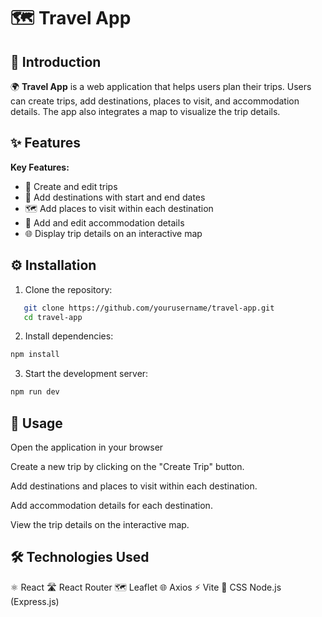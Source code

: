 # 🗺️ Travel App

## 🌟 Introduction

🌍 **Travel App** is a web application that helps users plan their trips. Users can create trips, add destinations, places to visit, and accommodation details. The app also integrates a map to visualize the trip details.

## ✨ Features

**Key Features:**
- 📝 Create and edit trips
- 📍 Add destinations with start and end dates
- 🗺️ Add places to visit within each destination
- 🏨 Add and edit accommodation details
- 🌐 Display trip details on an interactive map

## ⚙️ Installation

1. Clone the repository:
```bash
   git clone https://github.com/yourusername/travel-app.git
   cd travel-app
```
2. Install dependencies:
```bash
npm install
```
3. Start the development server:
```bash
npm run dev
```

## 🚀 Usage

Open the application in your browser

Create a new trip by clicking on the "Create Trip" button.

Add destinations and places to visit within each destination.

Add accommodation details for each destination.

View the trip details on the interactive map.

## 🛠️ Technologies Used

⚛️ React
🛣️ React Router
🗺️ Leaflet
🌐 Axios
⚡ Vite
🎨 CSS
Node.js (Express.js)
